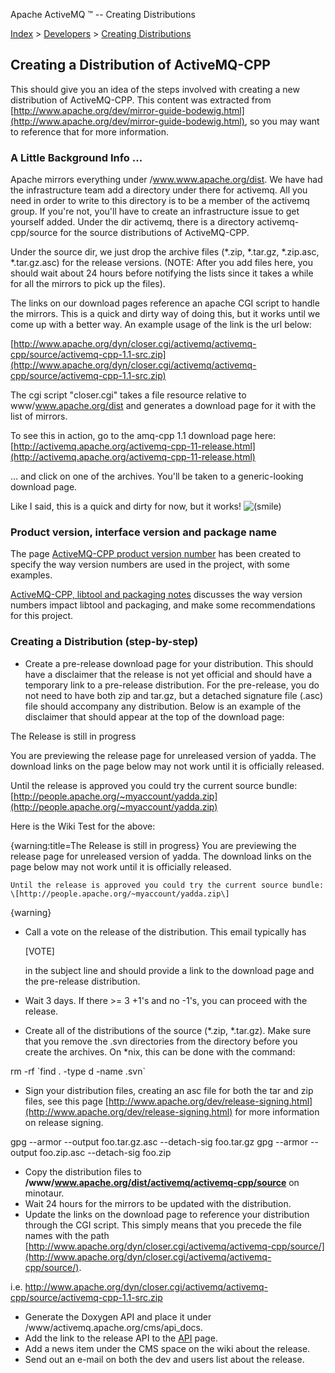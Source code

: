 Apache ActiveMQ ™ -- Creating Distributions 

[Index](index.html) > [Developers](developers.html) > [Creating Distributions](creating-distributions.html)

Creating a Distribution of ActiveMQ-CPP
---------------------------------------

This should give you an idea of the steps involved with creating a new distribution of ActiveMQ-CPP. This content was extracted from [http://www.apache.org/dev/mirror-guide-bodewig.html](http://www.apache.org/dev/mirror-guide-bodewig.html), so you may want to reference that for more information.

### A Little Background Info ...

Apache mirrors everything under /www.www.apache.org/dist. We have had the infrastructure team add a directory under there for activemq. All you need in order to write to this directory is to be a member of the activemq group. If you're not, you'll have to create an infrastructure issue to get yourself added. Under the dir activemq, there is a directory activemq-cpp/source for the source distributions of ActiveMQ-CPP.

Under the source dir, we just drop the archive files (*.zip, *.tar.gz, *.zip.asc, *.tar.gz.asc) for the release versions. (NOTE: After you add files here, you should wait about 24 hours before notifying the lists since it takes a while for all the mirrors to pick up the files).

The links on our download pages reference an apache CGI script to handle the mirrors. This is a quick and dirty way of doing this, but it works until we come up with a better way. An example usage of the link is the url below:

[http://www.apache.org/dyn/closer.cgi/activemq/activemq-cpp/source/activemq-cpp-1.1-src.zip](http://www.apache.org/dyn/closer.cgi/activemq/activemq-cpp/source/activemq-cpp-1.1-src.zip)

The cgi script "closer.cgi" takes a file resource relative to www/www.apache.org/dist and generates a download page for it with the list of mirrors.

To see this in action, go to the amq-cpp 1.1 download page here: [http://activemq.apache.org/activemq-cpp-11-release.html](http://activemq.apache.org/activemq-cpp-11-release.html)

... and click on one of the archives. You'll be taken to a generic-looking download page.

Like I said, this is a quick and dirty for now, but it works! ![(smile)](https://cwiki.apache.org/confluence/s/en_GB/5982/f2b47fb3d636c8bc9fd0b11c0ec6d0ae18646be7.1/_/images/icons/emoticons/smile.png)

### Product version, interface version and package name

The page [ActiveMQ-CPP product version number](activemq-cpp-product-version-number.html) has been created to specify the way version numbers are used in the project, with some examples.

[ActiveMQ-CPP, libtool and packaging notes](activemq-cpp-libtool-and-packaging-notes.html) discusses the way version numbers impact libtool and packaging, and make some recommendations for this project.

### Creating a Distribution (step-by-step)

*   Create a pre-release download page for your distribution. This should have a disclaimer that the release is not yet official and should have a temporary link to a pre-release distribution. For the pre-release, you do not need to have both zip and tar.gz, but a detached signature file (.asc) file should accompany any distribution. Below is an example of the disclaimer that should appear at the top of the download page:

The Release is still in progress

You are previewing the release page for unreleased version of yadda. The download links on the page below may not work until it is officially released.

Until the release is approved you could try the current source bundle:  
[http://people.apache.org/~myaccount/yadda.zip](http://people.apache.org/~myaccount/yadda.zip)

Here is the Wiki Test for the above:

{warning:title=The Release is still in progress}
 	You are previewing the release page for unreleased version of yadda. The download links on the page below may not work until it is officially released.
 	 
 	Until the release is approved you could try the current source bundle:
 	\[http://people.apache.org/~myaccount/yadda.zip\]
{warning}

*   Call a vote on the release of the distribution. This email typically has
    
    \[VOTE\]
    
    in the subject line and should provide a link to the download page and the pre-release distribution.
*   Wait 3 days. If there >= 3 +1's and no -1's, you can proceed with the release.
*   Create all of the distributions of the source (*.zip, *.tar.gz). Make sure that you remove the .svn directories from the directory before you create the archives. On *nix, this can be done with the command:

rm -rf \`find . -type d -name .svn\`

*   Sign your distribution files, creating an asc file for both the tar and zip files, see this page [http://www.apache.org/dev/release-signing.html](http://www.apache.org/dev/release-signing.html) for more information on release signing.

gpg --armor --output foo.tar.gz.asc --detach-sig foo.tar.gz
gpg --armor --output foo.zip.asc --detach-sig foo.zip

*   Copy the distribution files to **/www/www.apache.org/dist/activemq/activemq-cpp/source** on minotaur.
*   Wait 24 hours for the mirrors to be updated with the distribution.
*   Update the links on the download page to reference your distribution through the CGI script. This simply means that you precede the file names with the path [http://www.apache.org/dyn/closer.cgi/activemq/activemq-cpp/source/](http://www.apache.org/dyn/closer.cgi/activemq/activemq-cpp/source/).

i.e. http://www.apache.org/dyn/closer.cgi/activemq/activemq-cpp/source/activemq-cpp-1.1-src.zip

*   Generate the Doxygen API and place it under /www/activemq.apache.org/cms/api_docs.
*   Add the link to the release API to the [API](api.html) page.
*   Add a news item under the CMS space on the wiki about the release.
*   Send out an e-mail on both the dev and users list about the release.

